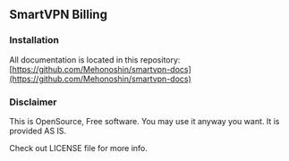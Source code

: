 ## SmartVPN Billing

### Installation

All documentation is located in this repository: [https://github.com/Mehonoshin/smartvpn-docs](https://github.com/Mehonoshin/smartvpn-docs)


### Disclaimer

This is OpenSource, Free software. You may use it anyway you want. It is provided AS IS.

Check out LICENSE file for more info.

